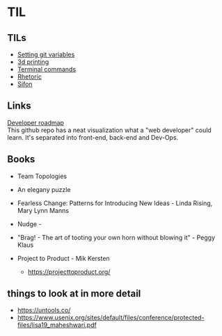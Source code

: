 # TIL

## TILs

* [Setting git variables](/setting_git_variables.md)
* [3d printing](/3d_printing.md)
* [Terminal commands](/terminal_commands.md)
* [Rhetoric](/rhetoric.md)
* [Sifon](/sifon.md)

## Links

[Developer roadmap](https://github.com/kamranahmedse/developer-roadmap)  
This github repo has a neat visualization what a "web developer" could learn. It's separated into front-end, back-end and Dev-Ops.

## Books

* Team Topologies
* An elegany puzzle

* Fearless Change: Patterns for Introducing New Ideas - Linda Rising, Mary Lynn Manns
* Nudge - 
* "Brag! - The art of tooting your own horn without blowing it" - Peggy Klaus

* Project to Product - Mik Kersten
    * https://projecttoproduct.org/


## things to look at in more detail

* https://untools.co/
* https://www.usenix.org/sites/default/files/conference/protected-files/lisa19_maheshwari.pdf